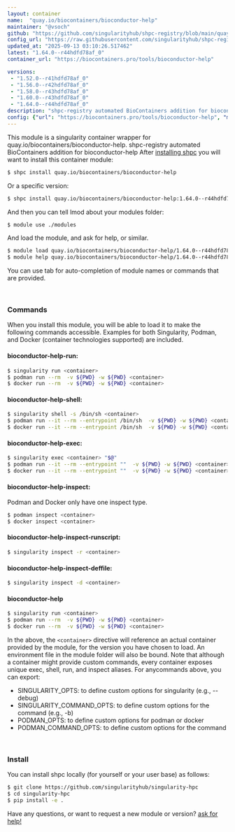 ```yaml
---
layout: container
name:  "quay.io/biocontainers/bioconductor-help"
maintainer: "@vsoch"
github: "https://github.com/singularityhub/shpc-registry/blob/main/quay.io/biocontainers/bioconductor-help/container.yaml"
config_url: "https://raw.githubusercontent.com/singularityhub/shpc-registry/main/quay.io/biocontainers/bioconductor-help/container.yaml"
updated_at: "2025-09-13 03:10:26.517462"
latest: "1.64.0--r44hdfd78af_0"
container_url: "https://biocontainers.pro/tools/bioconductor-help"

versions:
 - "1.52.0--r41hdfd78af_0"
 - "1.56.0--r42hdfd78af_0"
 - "1.58.0--r43hdfd78af_0"
 - "1.60.0--r43hdfd78af_0"
 - "1.64.0--r44hdfd78af_0"
description: "shpc-registry automated BioContainers addition for bioconductor-help"
config: {"url": "https://biocontainers.pro/tools/bioconductor-help", "maintainer": "@vsoch", "description": "shpc-registry automated BioContainers addition for bioconductor-help", "latest": {"1.64.0--r44hdfd78af_0": "sha256:3d3fe97782db8409299cae89d51d7c52366a4f4cc8278f40542687616bd1c537"}, "tags": {"1.52.0--r41hdfd78af_0": "sha256:581c7fd7b9b6c1fe7c07cf24b626836ec89c758e4ecc8dd3b0d86b3b63fa75f8", "1.56.0--r42hdfd78af_0": "sha256:a8d57c8b5e7d7963f87d6a26bfdd0972eec9b20545b86539555766133f7ebe45", "1.58.0--r43hdfd78af_0": "sha256:44bbb97cbfa5f0ab855b06721c57132654983c08f45d4d1733b70e808113eab1", "1.60.0--r43hdfd78af_0": "sha256:b75bff2ff9c6b476e7d01dd7fd00ce6afed67f7d865374000f72a16fdf9ed042", "1.64.0--r44hdfd78af_0": "sha256:3d3fe97782db8409299cae89d51d7c52366a4f4cc8278f40542687616bd1c537"}, "docker": "quay.io/biocontainers/bioconductor-help"}
---
```


This module is a singularity container wrapper for quay.io/biocontainers/bioconductor-help.
shpc-registry automated BioContainers addition for bioconductor-help
After [installing shpc](#install) you will want to install this container module:


```bash
$ shpc install quay.io/biocontainers/bioconductor-help
```

Or a specific version:

```bash
$ shpc install quay.io/biocontainers/bioconductor-help:1.64.0--r44hdfd78af_0
```

And then you can tell lmod about your modules folder:

```bash
$ module use ./modules
```

And load the module, and ask for help, or similar.

```bash
$ module load quay.io/biocontainers/bioconductor-help/1.64.0--r44hdfd78af_0
$ module help quay.io/biocontainers/bioconductor-help/1.64.0--r44hdfd78af_0
```

You can use tab for auto-completion of module names or commands that are provided.

<br>

### Commands

When you install this module, you will be able to load it to make the following commands accessible.
Examples for both Singularity, Podman, and Docker (container technologies supported) are included.

#### bioconductor-help-run:

```bash
$ singularity run <container>
$ podman run --rm  -v ${PWD} -w ${PWD} <container>
$ docker run --rm  -v ${PWD} -w ${PWD} <container>
```

#### bioconductor-help-shell:

```bash
$ singularity shell -s /bin/sh <container>
$ podman run --it --rm --entrypoint /bin/sh  -v ${PWD} -w ${PWD} <container>
$ docker run --it --rm --entrypoint /bin/sh  -v ${PWD} -w ${PWD} <container>
```

#### bioconductor-help-exec:

```bash
$ singularity exec <container> "$@"
$ podman run --it --rm --entrypoint ""  -v ${PWD} -w ${PWD} <container> "$@"
$ docker run --it --rm --entrypoint ""  -v ${PWD} -w ${PWD} <container> "$@"
```

#### bioconductor-help-inspect:

Podman and Docker only have one inspect type.

```bash
$ podman inspect <container>
$ docker inspect <container>
```

#### bioconductor-help-inspect-runscript:

```bash
$ singularity inspect -r <container>
```

#### bioconductor-help-inspect-deffile:

```bash
$ singularity inspect -d <container>
```



#### bioconductor-help

```bash
$ singularity run <container>
$ podman run --rm  -v ${PWD} -w ${PWD} <container>
$ docker run --rm  -v ${PWD} -w ${PWD} <container>
```


In the above, the `<container>` directive will reference an actual container provided
by the module, for the version you have chosen to load. An environment file in the
module folder will also be bound. Note that although a container
might provide custom commands, every container exposes unique exec, shell, run, and
inspect aliases. For anycommands above, you can export:

 - SINGULARITY_OPTS: to define custom options for singularity (e.g., --debug)
 - SINGULARITY_COMMAND_OPTS: to define custom options for the command (e.g., -b)
 - PODMAN_OPTS: to define custom options for podman or docker
 - PODMAN_COMMAND_OPTS: to define custom options for the command

<br>

### Install

You can install shpc locally (for yourself or your user base) as follows:

```bash
$ git clone https://github.com/singularityhub/singularity-hpc
$ cd singularity-hpc
$ pip install -e .
```

Have any questions, or want to request a new module or version? [ask for help!](https://github.com/singularityhub/singularity-hpc/issues)